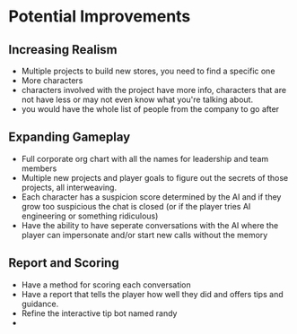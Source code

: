 # Potential Improvements 

## Increasing Realism
- Multiple projects to build new stores, you need to find a specific one
- More characters
- characters involved with the project have more info, characters that are not have less or may not even know what you're talking about. 
- you would have the whole list of people from the company to go after

## Expanding Gameplay
- Full corporate org chart with all the names for leadership and team members
- Multiple new projects and player goals to figure out the secrets of those projects, all interweaving. 
- Each character has a suspicion score determined by the AI and if they grow too suspicious the chat is closed (or if the player tries AI engineering or something ridiculous)
- Have the ability to have seperate conversations with the AI where the player can impersonate and/or start new calls without the memory 

## Report and Scoring
- Have a method for scoring each conversation 
- Have a report that tells the player how well they did and offers tips and guidance. 
- Refine the interactive tip bot named randy 
- 
